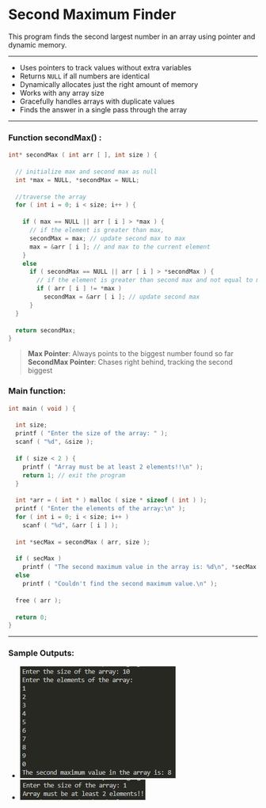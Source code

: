 # Second Maximum Finder

This program finds the second largest number in an array using pointer and dynamic memory.

---
-   Uses pointers to track values without extra variables
-   Returns  `NULL`  if all numbers are identical
-   Dynamically allocates just the right amount of memory
-   Works with any array size 
-   Gracefully handles arrays with duplicate values
-   Finds the answer in a single pass through the array
---
### Function secondMax() :
```c
int* secondMax ( int arr [ ], int size ) {

  // initialize max and second max as null
  int *max = NULL, *secondMax = NULL;

  //traverse the array
  for ( int i = 0; i < size; i++ ) {

    if ( max == NULL || arr [ i ] > *max ) {
      // if the element is greater than max,
      secondMax = max; // update second max to max
      max = &arr [ i ]; // and max to the current element
    }
    else
      if ( secondMax == NULL || arr [ i ] > *secondMax ) {
        // if the element is greater than second max and not equal to max
        if ( arr [ i ] != *max )
          secondMax = &arr [ i ]; // update second max
      }
  }

  return secondMax;
}
```
> **Max Pointer**: Always points to the biggest number found so far
> **SecondMax Pointer**: Chases right behind, tracking the second biggest

### Main function:
```c
int main ( void ) {

  int size;
  printf ( "Enter the size of the array: " );
  scanf ( "%d", &size );

  if ( size < 2 ) {
    printf ( "Array must be at least 2 elements!!\n" );
    return 1; // exit the program
  }

  int *arr = ( int * ) malloc ( size * sizeof ( int ) );
  printf ( "Enter the elements of the array:\n" );
  for ( int i = 0; i < size; i++ )
    scanf ( "%d", &arr [ i ] );

  int *secMax = secondMax ( arr, size );

  if ( secMax )
    printf ( "The second maximum value in the array is: %d\n", *secMax );
  else
    printf ( "Couldn't find the second maximum value.\n" );

  free ( arr );

  return 0;
}
```
---
### Sample Outputs:
- ![sample output 1](https://github.com/zoreladrean/C-language-codes/blob/main/find_second_max_in_the_array/sampleOutput1.PNG)
- ![sample output 2](https://github.com/zoreladrean/C-language-codes/blob/main/find_second_max_in_the_array/sampleOutput2.PNG)